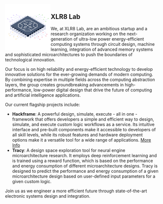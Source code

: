 <img align="left" width="150" src="/microchip.png" />

## XLR8 Lab
We, at XLR8 Lab, are an ambitious startup and a research organization working on the next-generation of ultra-low power energy-efficient computing systems through circuit design, machine learning, integration of advanced memory systems and sophisticated microarchitectures to push the boundaries of technological innovation.

Our focus is on high reliability and energy-efficient technology to develop innovative solutions for the ever-growing demands of modern computing. By combining expertise in multiple fields across the computing abstraction layers, the group creates groundbreaking advancements in high-performance, low-power digital design that drive the future of computing and artificial intelligence applications.

Our current flagship projects include:
- **Hackframe**: A powerful design, simulate, execute - all in one - framework that offers developers a simple and efficient way to design, simulate, and execute custom logic workflows as a service. Its intuitive interface and pre-built components make it accessible to developers of all skill levels, while its robust features and hardware deployment options make it a versatile tool for a wide range of applications. [More Info](/hackframe-ideation.md)
- **Tracy**: A design space exploration tool for neural engine microarchitecture research. It employs deep reinforcement learning and is trained using a reward function, which is based on the performance and energy consumption of different microarchitecture designs. Tracy is designed to predict the performance and energy consumption of a given microarchitecture design based on user-defined input parameters for a given custom logic.
 
Join us as we engineer a more efficient future through state-of-the-art electronic systems design and integration.
